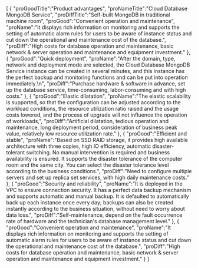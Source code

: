 [
	{
		"proGoodTitle":"Product advantages",
		"proNameTitle":"Cloud Database MongoDB Service",
		"proDiffTitle":"Self-built MongoDB in traditional machine room",
		"proGood":"Convenient operation and maintenance",
		"proName":"It displays rich information on monitoring and supports the setting of automatic alarm rules for users to be aware of instance status and cut down the operational and maintenance cost of the database.",
		"proDiff":"High costs for database operation and maintenance, basic network & server operation and maintenance and equipment investment."
	},
	{
		"proGood":"Quick deployment",
		"proName":"After the domain, type, network and deployment mode are selected, the Cloud Database MongoDB Service instance can be created in several minutes, and this instance has the perfect backup and monitoring functions and can be put into operation immediately.\n",
		"proDiff":"Purchase hardware & software in advance, set up the database service, time-consuming, labor-consuming and with high costs."
	},
	{
		"proGood":"Elastic dilatation",
		"proName":"The elastic scalability is supported, so that the configuration can be adjusted according to the workload conditions, the resource utilization ratio raised and the usage costs lowered, and the process of upgrade will not influence the operation of workloads,",
		"proDiff":"Artificial dilatation, tedious operation and maintenance, long deployment period, consideration of business peak value, relatively low resource utilization rate."
	},
	{
		"proGood":"Efficient and stable",
		"proName":"Based on SSD RAID storage, it provides high available architecture with three copies, high IO efficiency, automatic disaster-tolerant switching. No manual intervention is required and business availability is ensured. It supports the disaster tolerance of the computer room and the same city. You can select the disaster tolerance level according to the business conditions.",
		"proDiff":"Need to configure multiple servers and set up replica set services, with high daily maintenance costs."
	},
	{
		"proGood":"Security and reliability",
		"proName":"It is deployed in the VPC to ensure connection security. It has a perfect data backup mechanism and supports automatic and manual backup. It is defaulted to automatically back up each instance once every day; backups can also be created instantly according to the business situation, without need to worry about data loss.",
		"proDiff":"Self-maintenance, depend on the fault occurrence rate of hardware and the technician's database management level."
	},
	{
		"proGood":"Convenient operation and maintenance",
		"proName":"It displays rich information on monitoring and supports the setting of automatic alarm rules for users to be aware of instance status and cut down the operational and maintenance cost of the database.",
		"proDiff":"High costs for database operation and maintenance, basic network & server operation and maintenance and equipment investment."
	}
]